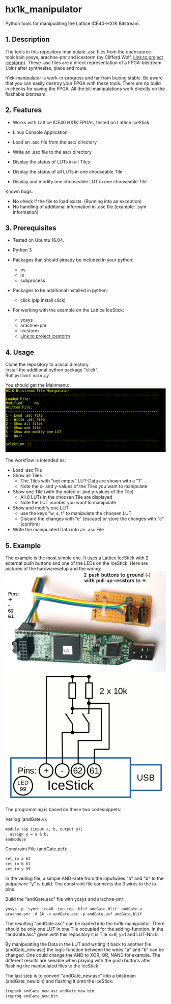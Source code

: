 # hx1k_manipulator
Python tools for manipulating the Lattice ICE40-HX1K Bitstream.
## 1. Description
The tools in this repository manipulate .asc files from the opensource-toolchain yosys, arachne-pnr and icestorm (by Clifford Wolf, [Link to project icestorm](http://www.clifford.at/icestorm)). These .asc files are a direct representation of a FPGA-bitstream (.bin) after synthesise, place and route. 

h1xk-manipulator is work-in-progress and far from beeing stable. Be aware that you can easily destroy your FPGA with these tools. There are no build in checks for saving the FPGA. All the bit-manipulations work directly on the flashable bitstream.

## 2. Features
* Works with Lattice ICE40 HX1K FPGAs, tested on Lattice IceStick
* Linux Console Application

* Load an .asc file from the asc/ directory
* Write an .asc file to the asc/ directory
* Display the status of LUTs in all Tiles
* Display the status of all LUTs in one chooseable Tile
* Display and modify one chooseable LUT in one chooseable Tile

Known bugs:
* No check if the file to load exists. (Running into an exception)
* No handling of additional information in .asc file (example: .sym information) 

## 3. Prerequisites
* Tested on Ubuntu 16.04.

* Python 3

* Packages that should already be included in your python: 
  * os
  * io
  * subprocess

* Packages to be additional installed in python: 
  * click (pip install click)

* For working with the example on the Lattice IceStick: 
  * yosys
  * arachne-pnr
  * icestorm
  * [Link to project icestorm](http://www.clifford.at/icestorm)
 
## 4. Usage

Clone the repository to a local directory.  
Install the additional python package "click".  
Run ``` python3 main.py ```

You should get the Mainmenu:
![](pics/menu.gif)

The workflow is intended as:

* Load .asc File
* Show all Tiles
  * The Tiles with "not empty" LUT-Data are shown with a "1"
  * Note the x- and y-values of the Tiles you want to manipulate
* Show one Tile (with the noted x- and y-values of the Tile)
  * All 8 LUTs in the choosen Tile are displayed
  * Note the LUT number you want to manipulate
* Show and modify one LUT
  * use the keys "w, s, t" to manipulate the choosen LUT
  * Discard the changes with "e" (escape) or store the changes with "c" (confirm)
* Write the manipulated Data into an .asc File

## 5. Example

The example is the most simple one. It uses a Lattice IceStick with 2 external push buttons and one of the LEDs on the IceStick. Here are pictures of the hardwaresetup and the wiring:
![](pics/icestick.jpg)
![](pics/wiring.gif)

The programming is based on these two codesnippets:

Verilog (andGate.v):
```
module top (input a, b, output y);
  assign y = a & b;
endmodule
```
Constraint File (andGate.pcf):
```
set_io a 62
set_io b 61
set_io y 99
```

In the verilog file, a simple AND-Gate from the inputwires "a" and "b" to the outputwire "y" is build.
The constraint file connects the 3 wires to the io-pins.

Build the "andGate.asc" file with yosys and arachne-pnr:

```
yosys -p 'synth_ice40 -top top -blif andGate.blif' andGate.v
arachne-pnr -d 1k -o andGate.asc -p andGate.pcf andGate.blif
```

The resulting "andGate.asc" can be loaded into the hx1k-manipulator. There should be only one LUT in one Tile occupied for the adding-function. In the "andGate.asc" given with this repository it is Tile x=9, y=1 and LUT-Nr=0.

By manipulating the Data in the LUT and writing it back to another file (andGate_new.asc) the logic function between the wires "a" and "b" can be changed. One could change the AND to XOR, OR, NAND for example. The different results are seeable when playing with the push buttons after flashing the manipulated files to the IceStick.

The last step is to convert "andGate_new.asc" into a bitstream (andGate_new.bin) and flashing it onto the IceStick:
```
icepack andGate_new.asc andGate_new.bin
iceprog andGate_new.bin
```
 





